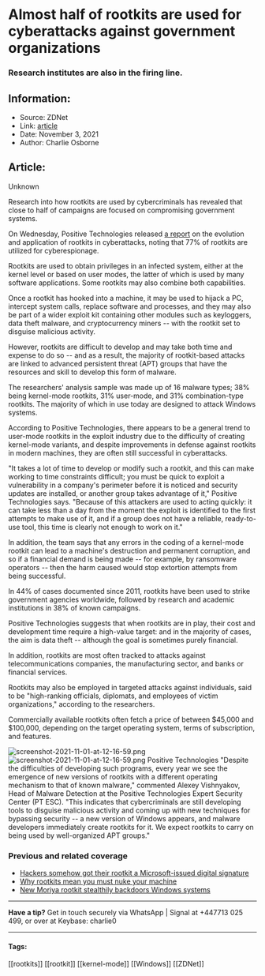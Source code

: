 # Almost half of rootkits are used for cyberattacks against government organizations
### Research institutes are also in the firing line.

## Information:
+ Source: ZDNet
+ Link: [article](https://www.zdnet.com/article/almost-half-of-rootkits-are-used-to-strike-government-targets/)
+ Date: November 3, 2021
+ Author: Charlie Osborne


## Article:
Unknown

Research into how rootkits are used by cybercriminals has revealed that close to half of campaigns are focused on compromising government systems. 


On Wednesday, Positive Technologies released [a report](https://www.ptsecurity.com/ww-en/about/news/) on the evolution and application of rootkits in cyberattacks, noting that 77% of rootkits are utilized for cyberespionage. 

Rootkits are used to obtain privileges in an infected system, either at the kernel level or based on user modes, the latter of which is used by many software applications. Some rootkits may also combine both capabilities.  

Once a rootkit has hooked into a machine, it may be used to hijack a PC, intercept system calls, replace software and processes, and they may also be part of a wider exploit kit containing other modules such as keyloggers, data theft malware, and cryptocurrency miners -- with the rootkit set to disguise malicious activity.  

However, rootkits are difficult to develop and may take both time and expense to do so -- and as a result, the majority of rootkit-based attacks are linked to advanced persistent threat (APT) groups that have the resources and skill to develop this form of malware.  

The researchers' analysis sample was made up of 16 malware types; 38% being kernel-mode rootkits, 31% user-mode, and 31% combination-type rootkits. The majority of which in use today are designed to attack Windows systems.  

According to Positive Technologies, there appears to be a general trend to user-mode rootkits in the exploit industry due to the difficulty of creating kernel-mode variants, and despite improvements in defense against rootkits in modern machines, they are often still successful in cyberattacks.  






"It takes a lot of time to develop or modify such a rootkit, and this can make working to time constraints difficult; you must be quick to exploit a vulnerability in a company's perimeter before it is noticed and security updates are installed, or another group takes advantage of it," Positive Technologies says. "Because of this attackers are used to acting quickly: it can take less than a day from the moment the exploit is identified to the first attempts to make use of it, and if a group does not have a reliable, ready-to-use tool, this time is clearly not enough to work on it." 

In addition, the team says that any errors in the coding of a kernel-mode rootkit can lead to a machine's destruction and permanent corruption, and so if a financial demand is being made -- for example, by ransomware operators -- then the harm caused would stop extortion attempts from being successful.  

In 44% of cases documented since 2011, rootkits have been used to strike government agencies worldwide, followed by research and academic institutions in 38% of known campaigns.  

Positive Technologies suggests that when rootkits are in play, their cost and development time require a high-value target: and in the majority of cases, the aim is data theft -- although the goal is sometimes purely financial. 

In addition, rootkits are most often tracked to attacks against telecommunications companies, the manufacturing sector, and banks or financial services.  

Rootkits may also be employed in targeted attacks against individuals, said to be "high-ranking officials, diplomats, and employees of victim organizations," according to the researchers.  

Commercially available rootkits often fetch a price of between $45,000 and $100,000, depending on the target operating system, terms of subscription, and features.  

![screenshot-2021-11-01-at-12-16-59.png]()![screenshot-2021-11-01-at-12-16-59.png](https://www.zdnet.com/a/img/resize/f26e768dc22cc731aec217399afcea63193b5c5e/2021/11/01/fdad05a2-7b56-499d-8562-18f94231d41b/screenshot-2021-11-01-at-12-16-59.png?width=1200&fit=bounds&auto=webp)
 Positive Technologies
 "Despite the difficulties of developing such programs, every year we see the emergence of new versions of rootkits with a different operating mechanism to that of known malware," commented Alexey Vishnyakov, Head of Malware Detection at the Positive Technologies Expert Security Center (PT ESC). "This indicates that cybercriminals are still developing tools to disguise malicious activity and coming up with new techniques for bypassing security -- a new version of Windows appears, and malware developers immediately create rootkits for it. We expect rootkits to carry on being used by well-organized APT groups."

###  Previous and related coverage

* [Hackers somehow got their rootkit a Microsoft-issued digital signature](https://www.zdnet.com/article/hackers-somehow-got-their-rootkit-a-microsoft-issued-digital-signature/)
* [Why rootkits mean you must nuke your machine](https://www.zdnet.com/article/why-rootkits-mean-you-must-nuke-your-machine/)
* [New Moriya rootkit stealthily backdoors Windows systems](https://www.zdnet.com/article/new-moriya-rootkit-stealthily-backdoors-windows-systems/)



---

**Have a tip?** Get in touch securely via WhatsApp | Signal at +447713 025 499, or over at Keybase: charlie0



---





#### Tags:
[[rootkits]] [[rootkit]] [[kernel-mode]] [[Windows]] [[ZDNet]]
